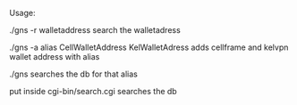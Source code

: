 
Usage:

 ./gns -r walletaddress
search the walletadress 

 ./gns -a alias CellWalletAddress KelWalletAdress
adds cellframe and kelvpn wallet address with alias

 ./gns <alias>
searches the db for that alias

put inside cgi-bin/search.cgi
searches the db 
